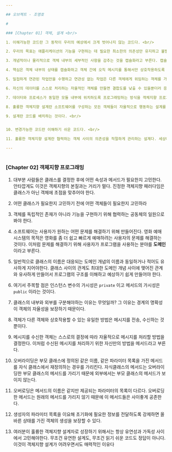 ```yaml
---

## 오브젝트 - 조영호

#

### [Chapter 01] 객체, 설계 <br/>

1. 이해가능한 코드란 그 동작이 우리의 예상에서 크게 벗어나지 않는 코드다. <br/>

2. 우리의 목표는 애플리케이션의 기능을 구현하는 데 필요한 최소한의 의존성만 유지하고 불필요한 의존성을 제거하는 것이다. <br/>

3. 개념적이나 물리적으로 객체 내부의 세부적인 사항을 감추는 것을 캡슐화라고 부른다. 캡슐화를 통해 객체내부로 접근을 제한하면 객체와 객체 사이의 결합도를 낮출 수 있다. <br/>

4. 핵심은 객체 내부의 상태를 캡슐화하고 객체 간에 오직 메시지를 통해서만 상호작용하도록 만드는 것이다. <br/>

5. 밀접하게 연관된 작업만을 수행하고 연관성 없는 작업은 다른 객체에게 위임하는 객체를 가리켜 응집도(cohesion)가 높다고 말한다. <br/>

6. 자신의 데이터를 스스로 처리하는 자율적인 객체를 만들면 결합도를 낮출 수 있을뿐더러 응집도를 높일 수 있다. <br/>

7. 데이터와 프로세스가 동일한 모듈 내부에 위치하도록 프로그래밍하는 방식을 객체지향 프로그래밍이라고 부른다. <br/>

8. 훌륭한 객체지향 설계란 소프트웨어를 구성하는 모든 객체들이 자율적으로 행동하는 설계를 가리킨다. 따라서 좋은 코드를 작성하고 싶다면 차라리 한 편의 애니메이션을 만든다고 생각해라. <br/>

9. 설계란 코드를 배치하는 것이다. <br/>


10. 변경가능한 코드란 이해하기 쉬운 코드다. <br/>

11. 훌륭한 객체지향 설계란 협력하는 객체 사이의 의존성을 적절하게 관리하는 설계다. 세상에 엮인 것이 많은 사람일수록 변하기 어려운 것처럼 객체가 실행되는 주변 환경에 강하게 결합될수록 변경하기 어려워진다. 객체 간의 의존성은 애플리케이션을 수정하기 어렵게 만드는 주범이다. <br/>

---
```


#

### [Chapter 02] 객체지향 프로그래밍 <br/>

1. 대부분 사람들은 클래스를 결정한 후에 어떤 속성과 메서드가 필요한지 고민한다. 안타깝게도 이것은 객체지향의 본질과는 거리가 멀다. 진정한 객체지향 패러다임은 클래스가 아닌 객체에 초점을 맞추어야 한다.  <br/>

2.  어떤 클래스가 필요한지 고민하기 전에 어떤 객체들이 필요한지 고민하라 <br/>

3. 객체를 독립적인 존재가 아니라 기능을 구현하기 위해 협력하는 공동체의 일원으로 봐야 한다. <br/>

4. 소프트웨어는 사용자가 원하는 어떤 문제를 해결하기 위해 만들어진다. 영화 예매 시스템의 목적은 영화를 좀 더 쉽고 빠르게 예매하려는 사용자의 문제를 해결하는 것이다. 이처럼 문제를 해결하기 위해 사용자가 프로그램을 사용하는 분야를 **도메인**이라고 부른다. <br/>

5. 일반적으로 클래스의 이름은 대응되는 도메인 개념의 이름과 동일하거나 적어도 유사하게 지어야한다. 클래스 사이의 관계도 최대한 도메인 개념 사이에 맺어진 관계와 유사하게 만들어서 프로그램의 구조를 이해하고 예상하기 쉽게 만들어야 한다. <br/>

6. 여기서 주목할 점은 인스턴스 변수의 가시성은 `private` 이고 메서드의 가시성은 `public` 이라는  것이다.  <br/>

7. 클래스의 내부와 외부를 구분해야하는 이유는 무엇일까?  그 이유는 경계의 명확성이 객체의 자율성을 보장하기 때문이다. <br/> 

8. 객체가 다른 객체와 상호작용할 수 있는 유일한 방법은 메시지를 전송, 수신하는 것뿐이다. <br/>

9. 메시지를 수신한 객체는 스스로의 결정에 따라 자율적으로 메시지를 처리할 방법을 결정한다. 이처럼 수신된 메시지를 처리하기 위한 자신만의 방법을 메서드라고 부른다. <br/>

10. 오버라이딩은 부모 클래스에 정의된 같은 이름, 같은 파라미터 목록을 가진 메서드를 자식 클래스에서 재정의하는 경우를 가리킨다. 자식클래스의 메서드는 오버라이딩한 부모 클래스의 메서드를 가리기 때문에 외부에서는 부모 클래스의 메서드가 보이지 않는다. <br/>

11. 오버로딩은 메서드의 이름은 같지만 제공되는 파라미터의 목록이 다르다. 오버로딩한 메서드는 원래의 메서드를 가리지 않기 때문에 이 메서드들은 사이좋게 공존한다. <br/>

12. 생성자의 파라미터 목록을 이요해 초기화에 필요한 정보를 전달하도록 강제하면 올바른 상태를 가진 객체의 생성을 보장할 수 있다.  <br/>

13. 여러분이 훌륭한 객체지향 설계자로 성장하기 위해서는 항상 유연성과 가독성 사이에서 고민해야한다. 무조건 유연한 설계도, 무조건 읽기 쉬운 코드도 정답이 아니다. 이것이 객체지향 설계가 어려우면서도 매력적인 이유다 <br/>
